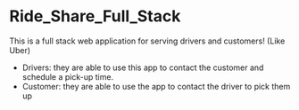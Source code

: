 # Ride_Share_Full_Stack


This is a full stack web application for serving drivers and customers! (Like Uber)

* Drivers: they are able to use this app to contact the customer and schedule a pick-up time.
* Customer: they are able to use the app to contact the driver to pick them up
